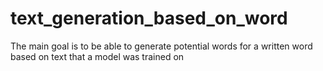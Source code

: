 # text_generation_based_on_word
The main goal is to be able to generate potential words for a written word based on text that a model was trained on
